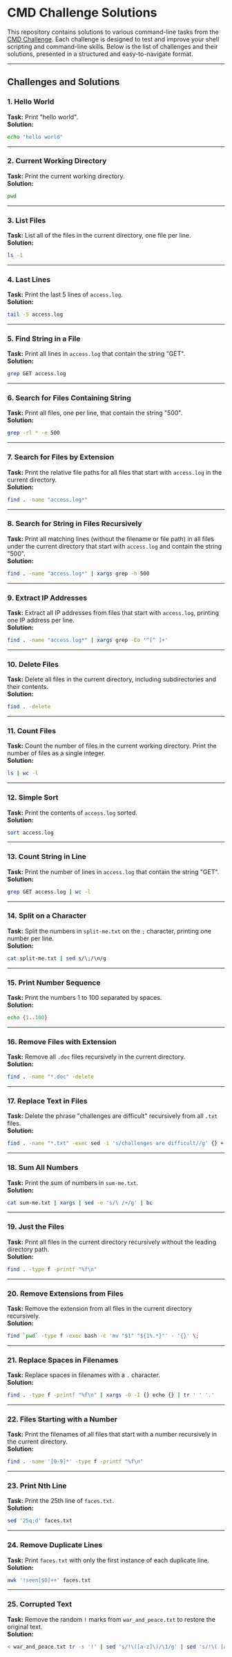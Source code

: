 # CMD Challenge Solutions

This repository contains solutions to various command-line tasks from the [CMD Challenge](https://cmdchallenge.com/). Each challenge is designed to test and improve your shell scripting and command-line skills. Below is the list of challenges and their solutions, presented in a structured and easy-to-navigate format.

---

## Challenges and Solutions

### 1. Hello World
**Task:** Print "hello world".  
**Solution:**
```bash
echo "hello world"
```

---

### 2. Current Working Directory
**Task:** Print the current working directory.  
**Solution:**
```bash
pwd
```

---

### 3. List Files
**Task:** List all of the files in the current directory, one file per line.  
**Solution:**
```bash
ls -1
```

---

### 4. Last Lines
**Task:** Print the last 5 lines of `access.log`.  
**Solution:**
```bash
tail -5 access.log
```

---

### 5. Find String in a File
**Task:** Print all lines in `access.log` that contain the string "GET".  
**Solution:**
```bash
grep GET access.log
```

---

### 6. Search for Files Containing String
**Task:** Print all files, one per line, that contain the string "500".  
**Solution:**
```bash
grep -rl * -e 500
```

---

### 7. Search for Files by Extension
**Task:** Print the relative file paths for all files that start with `access.log` in the current directory.  
**Solution:**
```bash
find . -name "access.log*"
```

---

### 8. Search for String in Files Recursively
**Task:** Print all matching lines (without the filename or file path) in all files under the current directory that start with `access.log` and contain the string "500".  
**Solution:**
```bash
find . -name "access.log*" | xargs grep -h 500
```

---

### 9. Extract IP Addresses
**Task:** Extract all IP addresses from files that start with `access.log`, printing one IP address per line.  
**Solution:**
```bash
find . -name "access.log*" | xargs grep -Eo '^[^ ]+'
```

---

### 10. Delete Files
**Task:** Delete all files in the current directory, including subdirectories and their contents.  
**Solution:**
```bash
find . -delete
```

---

### 11. Count Files
**Task:** Count the number of files in the current working directory. Print the number of files as a single integer.  
**Solution:**
```bash
ls | wc -l
```

---

### 12. Simple Sort
**Task:** Print the contents of `access.log` sorted.  
**Solution:**
```bash
sort access.log
```

---

### 13. Count String in Line
**Task:** Print the number of lines in `access.log` that contain the string "GET".  
**Solution:**
```bash
grep GET access.log | wc -l
```

---

### 14. Split on a Character
**Task:** Split the numbers in `split-me.txt` on the `;` character, printing one number per line.  
**Solution:**
```bash
cat split-me.txt | sed s/\;/\n/g
```

---

### 15. Print Number Sequence
**Task:** Print the numbers 1 to 100 separated by spaces.  
**Solution:**
```bash
echo {1..100}
```

---

### 16. Remove Files with Extension
**Task:** Remove all `.doc` files recursively in the current directory.  
**Solution:**
```bash
find . -name "*.doc" -delete
```

---

### 17. Replace Text in Files
**Task:** Delete the phrase "challenges are difficult" recursively from all `.txt` files.  
**Solution:**
```bash
find . -name "*.txt" -exec sed -i 's/challenges are difficult//g' {} +
```

---

### 18. Sum All Numbers
**Task:** Print the sum of numbers in `sum-me.txt`.  
**Solution:**
```bash
cat sum-me.txt | xargs | sed -e 's/\ /+/g' | bc
```

---

### 19. Just the Files
**Task:** Print all files in the current directory recursively without the leading directory path.  
**Solution:**
```bash
find . -type f -printf "%f\n"
```

---

### 20. Remove Extensions from Files
**Task:** Remove the extension from all files in the current directory recursively.  
**Solution:**
```bash
find `pwd` -type f -exec bash -c 'mv "$1" "${1%.*}"' - '{}' \;
```

---

### 21. Replace Spaces in Filenames
**Task:** Replace spaces in filenames with a `.` character.  
**Solution:**
```bash
find . -type f -printf "%f\n" | xargs -0 -I {} echo {} | tr ' ' '.'
```

---

### 22. Files Starting with a Number
**Task:** Print the filenames of all files that start with a number recursively in the current directory.  
**Solution:**
```bash
find . -name '[0-9]*' -type f -printf "%f\n"
```

---

### 23. Print Nth Line
**Task:** Print the 25th line of `faces.txt`.  
**Solution:**
```bash
sed '25q;d' faces.txt
```

---

### 24. Remove Duplicate Lines
**Task:** Print `faces.txt` with only the first instance of each duplicate line.  
**Solution:**
```bash
awk '!seen[$0]++' faces.txt
```

---

### 25. Corrupted Text
**Task:** Remove the random `!` marks from `war_and_peace.txt` to restore the original text.  
**Solution:**
```bash
< war_and_peace.txt tr -s '!' | sed 's/!\([a-z]\)/\1/g' | sed 's/!\( [a-z]\)/\1/g' | sed 's/!\.\!/./g' | sed 's/ !/ /g'
